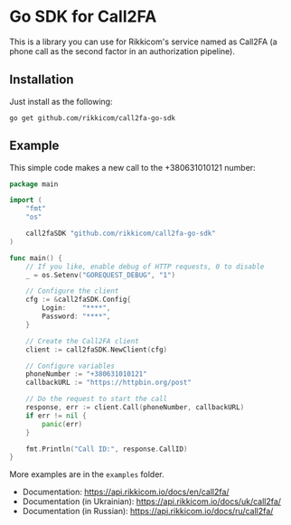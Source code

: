 # Go SDK for Call2FA

This is a library you can use for Rikkicom's service named as Call2FA 
(a phone call as the second factor in an authorization pipeline).

## Installation

Just install as the following:

```
go get github.com/rikkicom/call2fa-go-sdk
```

## Example

This simple code makes a new call to the +380631010121 number:

```go
package main

import (
	"fmt"
	"os"

	call2faSDK "github.com/rikkicom/call2fa-go-sdk"
)

func main() {
	// If you like, enable debug of HTTP requests, 0 to disable
	_ = os.Setenv("GOREQUEST_DEBUG", "1")

	// Configure the client
	cfg := &call2faSDK.Config{
		Login:    "****",
		Password: "****",
	}

	// Create the Call2FA client
	client := call2faSDK.NewClient(cfg)

	// Configure variables
	phoneNumber := "+380631010121"
	callbackURL := "https://httpbin.org/post"

	// Do the request to start the call
	response, err := client.Call(phoneNumber, callbackURL)
	if err != nil {
		panic(err)
	}

	fmt.Println("Call ID:", response.CallID)
}
```

More examples are in the `examples` folder.

- Documentation: https://api.rikkicom.io/docs/en/call2fa/
- Documentation (in Ukrainian): https://api.rikkicom.io/docs/uk/call2fa/
- Documentation (in Russian): https://api.rikkicom.io/docs/ru/call2fa/
